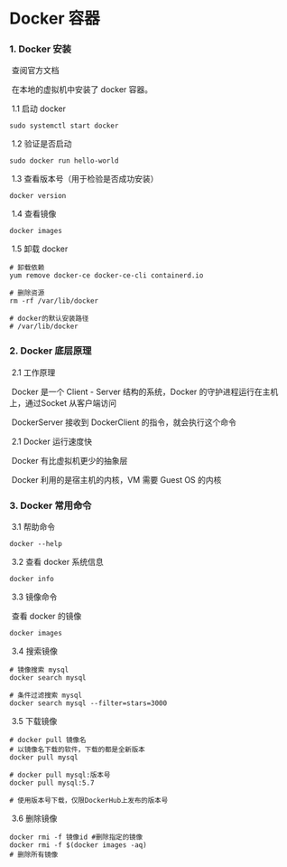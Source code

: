 # Docker 容器

### 1. Docker 安装

​	查阅官方文档

​	在本地的虚拟机中安装了 docker 容器。

​	1.1 启动 docker

```linux
sudo systemctl start docker
```

​	1.2 验证是否启动

```linux
sudo docker run hello-world
```

​	1.3 查看版本号（用于检验是否成功安装）

```linux
docker version
```

​	1.4 查看镜像

```shell
docker images
```

​	1.5 卸载 docker

```shell
# 卸载依赖
yum remove docker-ce docker-ce-cli containerd.io

# 删除资源
rm -rf /var/lib/docker

# docker的默认安装路径
# /var/lib/docker 
```

### 2. Docker 底层原理

​	2.1 工作原理

​	Docker 是一个 Client -  Server 结构的系统，Docker 的守护进程运行在主机上，通过Socket 从客户端访问

​	DockerServer 接收到 DockerClient 的指令，就会执行这个命令

​	2.1 Docker 运行速度快

​	Docker 有比虚拟机更少的抽象层

​	Docker 利用的是宿主机的内核，VM 需要 Guest OS 的内核

### 3. Docker 常用命令

​	3.1 帮助命令

```shell
docker --help
```

​	3.2 查看 docker 系统信息

```shell
docker info
```

​	3.3 镜像命令

​	查看 docker 的镜像

```shell
docker images
```

​	3.4 搜索镜像

```shell
# 镜像搜索 mysql
docker search mysql

# 条件过滤搜索 mysql
docker search mysql --filter=stars=3000
```

​	3.5 下载镜像

```shell
# docker pull 镜像名
# 以镜像名下载的软件，下载的都是全新版本
docker pull mysql

# docker pull mysql:版本号
docker pull mysql:5.7

# 使用版本号下载，仅限DockerHub上发布的版本号
```

​	3.6 删除镜像

```shell
docker rmi -f 镜像id #删除指定的镜像
docker rmi -f $(docker images -aq)
# 删除所有镜像
```
